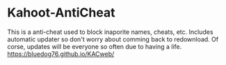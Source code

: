 # Kahoot-AntiCheat
This is a anti-cheat used to block inaporite names, cheats, etc.
Includes automatic updater so don't worry about comming back to redownload. Of corse, 
updates will be everyone so often due to having a life.
https://bluedog76.github.io/KACweb/

